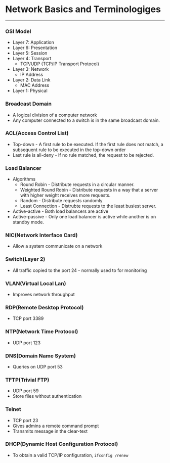 # Network Basics and Terminologiges
---
### OSI Model
* Layer 7: Application
* Layer 6: Presentation
* Layer 5: Session
* Layer 4: Transport
  * TCP/UDP (TCP/IP Transport Protocol)
* Layer 3: Network
  * IP Address
* Layer 2: Data Link
  * MAC Address
* Layer 1: Physical

### Broadcast Domain
* A logical division of a computer network
* Any computer connected to a switch is in the same broadcast domain.

### ACL(Access Control List)
* Top-down - A first rule to be executed. If the first rule does not match, a subsequent rule to be executed in the top-down order
* Last rule is all-deny - If no rule matched, the request to be rejected.

### Load Balancer
* Algorithms
  * Round Robin - Distribute requests in a circular manner.
  * Weighted Round Robin - Distribute requests in a way that a server with higher weight receives more requests.
  * Random - Distribute requests randomly
  * Least Connection - Distrubte requests to the least busiest server.
* Active-active - Both load balancers are active
* Active-passive - Only one load balancer is active while another is on standby mode.

### NIC(Network Interface Card)
* Allow a system communicate on a network

### Switch(Layer 2)
* All traffic copied to the port 24 - normally used to for monitoring

### VLAN(Virtual Local Lan)
* Improves network throughput

### RDP(Remote Desktop Protocol)
* TCP port 3389

### NTP(Network Time Protocol)
* UDP port 123

### DNS(Domain Name System)
* Queries on UDP port 53

### TFTP(Trivial FTP)
* UDP port 59
* Store files without authentication

### Telnet
* TCP port 23
* Gives admins a remote command prompt
* Transmits message in the clear-text

### DHCP(Dynamic Host Configuration Protocol)
* To obtain a valid TCP/IP configuration, `ifconfig /renew`
